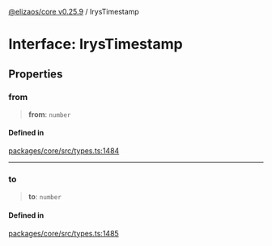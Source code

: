 [@elizaos/core v0.25.9](../index.md) / IrysTimestamp

# Interface: IrysTimestamp

## Properties

### from

> **from**: `number`

#### Defined in

[packages/core/src/types.ts:1484](https://github.com/elizaOS/eliza/blob/main/packages/core/src/types.ts#L1484)

***

### to

> **to**: `number`

#### Defined in

[packages/core/src/types.ts:1485](https://github.com/elizaOS/eliza/blob/main/packages/core/src/types.ts#L1485)
